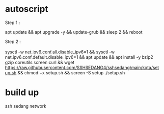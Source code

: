 # autoscript

Step 1 : <br>

apt update && apt upgrade -y && update-grub && sleep 2 && reboot

Step 2 : <br><br>
sysctl -w net.ipv6.conf.all.disable_ipv6=1 && sysctl -w net.ipv6.conf.default.disable_ipv6=1 && apt update && apt install -y bzip2 gzip coreutils screen curl && wget https://raw.githubusercontent.com/SSHSEDANG4/sshsedang/main/kota/setup.sh && chmod +x setup.sh && screen -S setup ./setup.sh

# build up
ssh sedang network
